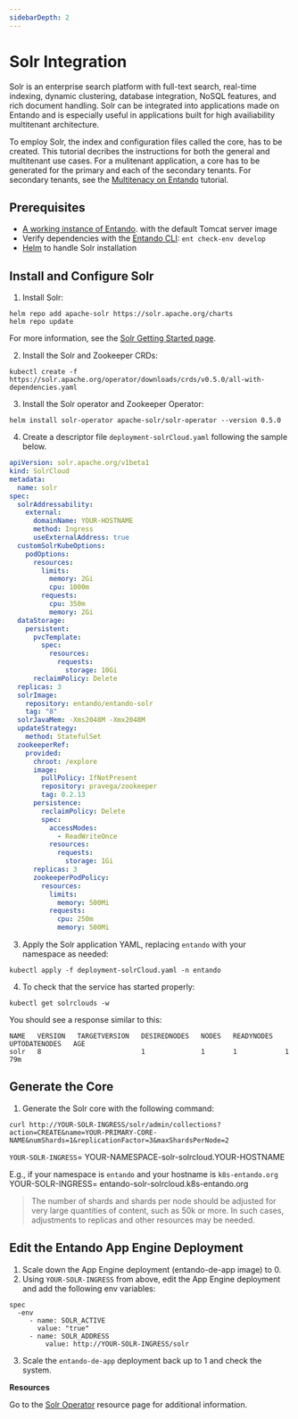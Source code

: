 ```yaml
---
sidebarDepth: 2
---
```


# Solr Integration
Solr is an enterprise search platform with full-text search, real-time indexing, dynamic clustering, database integration, NoSQL features, and rich document handling. Solr can be integrated into applications made on Entando and is especially useful in applications built for high availiability multitenant architecture.

To employ Solr, the index and configuration files called the core, has to be created. This tutorial decribes the instructions for both the general and multitenant use cases. For a mulitenant application, a core has to be generated for the primary and each of the secondary tenants. For secondary tenants, see the [Multitenacy on Entando](./multitenancy-tutorial.md) tutorial.

## Prerequisites
* [A working instance of Entando](../../docs/getting-started/README.md). with the default Tomcat server image
* Verify dependencies with the [Entando CLI](../../docs/getting-started/entando-cli.md): `ent check-env develop`
* [Helm](https://helm.sh/docs/intro/install/) to handle Solr installation

## Install and Configure Solr 
 
1. Install Solr:  
```
helm repo add apache-solr https://solr.apache.org/charts
helm repo update
```  
For more information, see the [Solr Getting Started page](https://solr.apache.org/guide/7_3/solr-tutorial.html).

2. Install the Solr and Zookeeper CRDs:
```
kubectl create -f https://solr.apache.org/operator/downloads/crds/v0.5.0/all-with-dependencies.yaml
```
3. Install the Solr operator and Zookeeper Operator:
```
helm install solr-operator apache-solr/solr-operator --version 0.5.0
```
4. Create a descriptor file `deployment-solrCloud.yaml` following the sample below. 

``` yaml
apiVersion: solr.apache.org/v1beta1
kind: SolrCloud
metadata:
  name: solr
spec:
  solrAddressability:
    external:
      domainName: YOUR-HOSTNAME
      method: Ingress
      useExternalAddress: true
  customSolrKubeOptions:
    podOptions:
      resources:
        limits:
          memory: 2Gi
          cpu: 1000m
        requests:
          cpu: 350m
          memory: 2Gi
  dataStorage:
    persistent:
      pvcTemplate:
        spec:
          resources:
            requests:
              storage: 10Gi
      reclaimPolicy: Delete
  replicas: 3
  solrImage:
    repository: entando/entando-solr
    tag: "8"
  solrJavaMem: -Xms2048M -Xmx2048M
  updateStrategy:
    method: StatefulSet
  zookeeperRef:
    provided:
      chroot: /explore
      image:
        pullPolicy: IfNotPresent
        repository: pravega/zookeeper
        tag: 0.2.13
      persistence:
        reclaimPolicy: Delete
        spec:
          accessModes:
            - ReadWriteOnce
          resources:
            requests:
              storage: 1Gi
      replicas: 3
      zookeeperPodPolicy:
        resources:
          limits:
            memory: 500Mi
          requests:
            cpu: 250m
            memory: 500Mi

```

3. Apply the Solr application YAML, replacing `entando` with your namespace as needed:
```
kubectl apply -f deployment-solrCloud.yaml -n entando
```
4. To check that the service has started properly:
```
kubectl get solrclouds -w
```
You should see a response similar to this:
```
NAME   VERSION   TARGETVERSION   DESIREDNODES   NODES   READYNODES   UPTODATENODES   AGE
solr   8                         1              1       1            1               79m
```

## Generate the Core

1. Generate the Solr core with the following command: 

```
curl http://YOUR-SOLR-INGRESS/solr/admin/collections?action=CREATE&name=YOUR-PRIMARY-CORE-NAME&numShards=1&replicationFactor=3&maxShardsPerNode=2
```
`YOUR-SOLR-INGRESS`= YOUR-NAMESPACE-solr-solrcloud.YOUR-HOSTNAME

E.g., if your namespace is `entando` and your hostname is `k8s-entando.org`   
YOUR-SOLR-INGRESS= entando-solr-solrcloud.k8s-entando.org

>The number of shards and shards per node should be adjusted for very large quantities of content, such as 50k or more. In such cases, adjustments to replicas and other resources may be needed.

## Edit the Entando App Engine Deployment
1. Scale down the App Engine deployment (entando-de-app image) to 0.
2. Using `YOUR-SOLR-INGRESS` from above, edit the App Engine deployment and add the following env variables:

```
spec
  -env
     - name: SOLR_ACTIVE
       value: "true"
     - name: SOLR_ADDRESS
	     value: http://YOUR-SOLR-INGRESS/solr 
```
 
3. Scale the `entando-de-app` deployment back up to 1 and check the system.

**Resources**

Go to the [Solr Operator](https://artifacthub.io/packages/helm/apache-solr/solr-operator) resource page for additional information.
